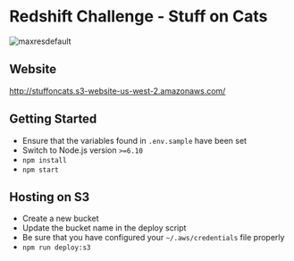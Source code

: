 # Redshift Challenge - Stuff on Cats
![maxresdefault](https://user-images.githubusercontent.com/11274285/33008911-137d6aca-cd79-11e7-9701-4742fd32db55.jpg)

## Website
http://stuffoncats.s3-website-us-west-2.amazonaws.com/

## Getting Started
-  Ensure that the variables found in `.env.sample` have been set
-  Switch to Node.js version `>=6.10`
- `npm install`
- `npm start`

## Hosting on S3
-  Create a new bucket
-  Update the bucket name in the deploy script
-  Be sure that you have configured your `~/.aws/credentials` file properly
- `npm run deploy:s3`
